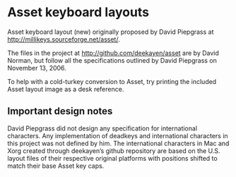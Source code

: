 Asset keyboard layouts
========================

Asset keyboard layout (new) originally proposed by David Piepgrass at http://millikeys.sourceforge.net/asset/.

The files in the project at http://github.com/deekayen/asset are by David Norman, but follow all the specifications outlined by David Piepgrass on November 13, 2006.

To help with a cold-turkey conversion to Asset, try printing the included Asset layout image as a desk reference.

## Important design notes

David Piepgrass did not design any specification for international characters. Any implementation of deadkeys and international characters in this project was not defined by him. The international characters in Mac and Xorg created through deekayen’s github repository are based on the U.S. layout files of their respective original platforms with positions shifted to match their base Asset key caps.